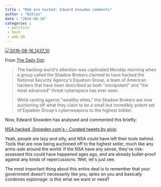 ```yaml
---
title : "NSA are hacked: Edward Snowden comments"
author : "Niklas"
date : "2016-08-16"
categories : 
 - politics
 - tech
 - web-20
---
```


[![2016-08-16_1437_10](https://niklasblog.com/wp-content/2016-08-16_1437_10.png)](https://niklasblog.com/wp-content/2016-08-16_1437_10.png)

From [The Daily Dot](http://www.dailydot.com/layer8/shadow-brokers-nsa-equation-group-hack/):

> The hacking world's attention was captivated Monday morning when a group called the Shadow Brokers claimed to have hacked the National Security Agency's Equation Group, a team of American hackers that have been described as both "omnipotent" and "the most advanced" threat cyberspace has ever seen.
> 
> While ranting against "wealthy elites," the Shadow Brokers are now auctioning off what they claim to be a small but incredibly potent set of Equation Group's cyberweapons to the highest bidder.

Now, Edward Snowden has analysed and commented this briefly:

[NSA hacked, Snowden com's - Curated tweets by pivic](https://twitter.com/pivic/timelines/765517676366204928)

<script async src="//platform.twitter.com/widgets.js" charset="utf-8"></script>

Yeah, people are lazy and silly, and NSA could have left their tools behind. Tools that are now being auctioned off to the highest seller, much like any arms-sale around the world. If the NSA have any sense, they've risk-assessed this could have happened ages ago, and are already bullet-proof against any kinds of repercussions. Well, let's just see.

The most important thing about this entire deal is to remember that your government doesn't necessarily like you, spies on you and basically condones espionage: is this what we want or need?
